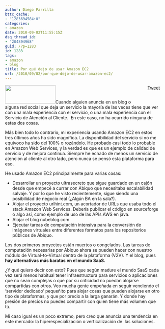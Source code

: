 ```yaml
---
author: Diego Parrilla
bttc_cache:
- "1283694584:0"
categories:
- amazon
date: 2010-09-02T11:55:15Z
dsq_thread_id:
- "204894968"
guid: /?p=1283
id: 1283
tags:
- amazon
- blog
title: Por qué dejo de usar Amazon EC2
url: /2010/09/02/por-que-dejo-de-usar-amazon-ec2/
---
```


<div style="float: right; margin-left: 10px;">
  <a href="https://twitter.com/share" class="twitter-share-button" data-via="nubeblog" data-hashtags="amazon,blog" data-count="vertical" data-url="/2010/09/02/por-que-dejo-de-usar-amazon-ec2/">Tweet</a>
</div>

[<img class="size-full wp-image-121 alignright" title="logo_aws" src="/wp-content/uploads/logo_aws.gif" alt="" width="164" height="60" />](/wp-content/uploads/logo_aws.gif)Cuando alguien anuncia en un blog o alguna red social que deja un servicio la mayoría de las veces tiene que ver con una mala experiencia con el servicio, o una mala experiencia con el Servicio de Atención al Cliente.  En este caso, no ha ocurrido ninguna de estas dos cosas.

Más bien todo lo contrario, mi experiencia usando Amazon EC2 en estos tres últimos años ha sido magnífica. La disponibilidad del servicio si no me equivoco ha sido del 100% o rozándolo. He probado casi todo lo probable en Amazon Web Services, y la verdad es que es un ejemplo de calidad de servicio y de mejora continua. Siempre he echado de menos un servicio de atención al cliente al otro lado, pero nunca se pensó esta plataforma para eso.

He usado Amazon EC2 principalmente para varias cosas:

  * Desarrollar un proyecto ultrasecreto que sigue guardado en un cajón desde que empecé a currar con Abiquo que necesitaba escalabilidad salvaje. Y por lo que he visto recientemente, sigue siendo una posibilidad de negocio real (¿Algún BA en la sala?).
  * Alojar el proyecto urlhint.com, un acortador de URLs que usaba todo el stack Amazon Web Services. Debería publicar el código en sourceforge o algo así, como ejemplo de uso de las APIs AWS en java.
  * Alojar el blog nubeblog.com
  * Ejecutar tareas de computación intensiva para la conversión de imágenes virtuales entre diferentes formatos para los repositorios públicos de Abiquo.

Los dos primeros proyectos están muertos o congelados. Las tareas de computación necesarias por Abiquo ahora se pueden hacer con nuestro módulo de Virtual-to-Virtual dentro de la plataforma (V2V). Y el blog, pues **hay alternativas más baratas en el mundo SaaS.**

¿Y qué quiero decir con esto? Pues que según madure el mundo SaaS cada vez será menos habitual tener infraestructura para servicios o aplicaciones que no sean complejas o que por su criticidad no puedan alojarse compartidas con otros. Veo mucha gente empeñada en seguir vendiendo el &#8216;servidor dedicado&#8217; pequeñito para alojar cosas que pueden alojarse en otro tipo de plataformas, y que por precio a la larga ganarán. Y donde hay presión de precios no puedes compartir con quien tiene más volumen que tú.

Mi caso igual es un poco extremo, pero creo que anuncia una tendencia en este mercado: la hiperespecialización o verticalización de  las soluciones.
